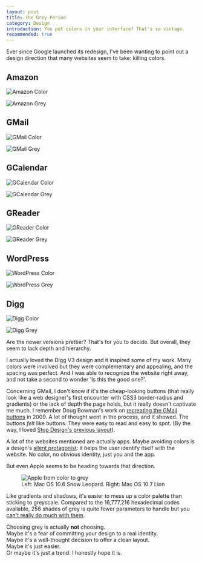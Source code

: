```yaml
---
layout: post
title: The Grey Period
category: Design
introduction: You put colors in your interface? That's so vintage.
recommended: true
---
```


Ever since Google launched its redesign, I've been wanting to point out a design direction that many websites seem to take: killing colors.

## Amazon

![Amazon Color](/i/amazon-color.png)

![Amazon Grey](/i/amazon-grey.png)

## GMail

![GMail Color](/i/gmail-color.png)

![GMail Grey](/i/gmail-grey.png)

## GCalendar

![GCalendar Color](/i/gcalendar-color.png)

![GCalendar Grey](/i/gcalendar-grey.png)

## GReader

![GReader Color](/i/greader-color.png)

![GReader Grey](/i/greader-grey.png)

## WordPress

![WordPress Color](/i/wordpress-color.png)

![WordPress Grey](/i/wordpress-grey.png)

## Digg

![Digg Color](/i/digg-color.png)

![Digg Grey](/i/digg-grey.png)

Are the newer versions prettier? That's for you to decide. But overall, they seem to lack depth and hierarchy.

I actually loved the Digg V3 design and it inspired some of my work. Many colors were involved but they were complementary and appealing, and the spacing was perfect. And I was able to recognize the website right away, and not take a second to wonder 'Is this the good one?'. 

Concerning GMail, I don't know if it's the cheap-looking buttons (that really look like a web designer's first encounter with CSS3 border-radius and gradients) or the lack of depth the page holds, but it really doesn't captivate me much. I remember Doug Bowman's work on [recreating the GMail buttons](http://stopdesign.com/archive/2009/02/04/recreating-the-button.html) in 2009. A lot of thought went in the process, and it showed. The buttons *felt* like buttons. They were easy to read and easy to spot. (By the way, I loved [Stop Design's previous layout](http://v3.stopdesign.com/)).

A lot of the websites mentioned are actually apps. Maybe avoiding colors is a design's [silent protagonist](http://en.wikipedia.org/wiki/Silent_protagonist): it helps the user identify itself with the website. No color, no obvious identity, just you and the app.

But even Apple seems to be heading towards that direction.

<figure>
  <img alt="Apple from color to grey" src="/i/apple-from-color-to-grey.png"><br>
  <figcaption>Left: Mac OS 10.6 Snow Leopard. Right: Mac OS 10.7 Lion</figcaption>
</figure>

Like gradients and shadows, it's easier to mess up a color palette than sticking to greyscale. Compared to the 16,777,216 hexadecimal codes available, 256 shades of grey is quite fewer parameters to handle but you [can't really do much with them](http://gmailblog.blogspot.fr/2012/12/the-gmail-app-for-iphone-and-ipad.html).

Choosing grey is actually **not** choosing.  
Maybe it's a fear of committing your design to a real identity.  
Maybe it's a well-thought decision to offer a clean layout.  
Maybe it's just easier.  
Or maybe it's just a trend. I honestly hope it is.